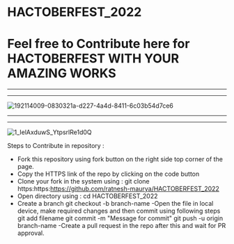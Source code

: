 # HACTOBERFEST_2022

# Feel free to Contribute here for HACTOBERFEST WITH YOUR AMAZING WORKS
----------------------------------------------------------------------
----------------------------------------------------------------------

![192114009-0830321a-d227-4a4d-8411-6c03b54d7ce6](https://user-images.githubusercontent.com/85143283/193421745-be806853-f40c-44f3-9bed-fb083615635b.png)


---------------------------------------------------------
---------------------------------------------------------
![1_IelAxduwS_YtpsrlRe1d0Q](https://user-images.githubusercontent.com/85143283/193421590-0246320e-5cb2-4363-b827-812b83fa3029.png)


Steps to Contribute in repository :

- Fork this repository using fork button on the right side top corner of the page.
- Copy the HTTPS link of the repo by clicking on the code button 
- Clone your fork in the system using : 
 git clone https:https:https://github.com/ratnesh-maurya/HACTOBERFEST_2022
- Open directory using :
  cd HACTOBERFEST_2022
- Create a branch
  git checkout -b branch-name
-Open the file in local device, make required changes and then commit using following steps
  git add filename
  git commit -m "Message for commit"
  git push -u origin branch-name
-Create a pull request in the repo after this and wait for PR approval.
